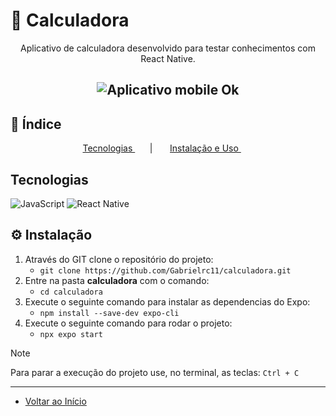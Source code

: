 # 📝 Calculadora

<p align="center"> Aplicativo de calculadora desenvolvido para testar conhecimentos com React Native. </p>

<h2 align="center">
  <img src="https://img.shields.io/badge/Mobile-OK-blue?style=for-the-badge" alt="Aplicativo mobile Ok" />
</h2>

## 📌 Índice
<p align="center">         
  <a href="#tecnologias">Tecnologias </a> &nbsp; &nbsp; &nbsp; | &nbsp; &nbsp; &nbsp;        
  <a href="#instalação"> Instalação e Uso </a> &nbsp; &nbsp; &nbsp;
</p>          

## Tecnologias                                

![JavaScript](https://img.shields.io/badge/javascript-%23323330.svg?style=for-the-badge&logo=javascript&logoColor=%23F7DF1E)
![React Native](https://img.shields.io/badge/react_native-%2320232a.svg?style=for-the-badge&logo=react&logoColor=%2361DAFB)

## ⚙ Instalação   

1. Através do GIT clone o repositório do projeto:
    - ```git clone https://github.com/Gabrielrc11/calculadora.git```
2. Entre na pasta **calculadora** com o comando:
    - ```cd calculadora```
3. Execute o seguinte comando para instalar as dependencias do Expo:
    - ```npm install --save-dev expo-cli```
4. Execute o seguinte comando para rodar o projeto:
    - ```npx expo start```
> [!NOTE]
> Para parar a execução do projeto use, no terminal, as teclas: ```Ctrl + C```

-------------          

- [Voltar ao Início](#index)

